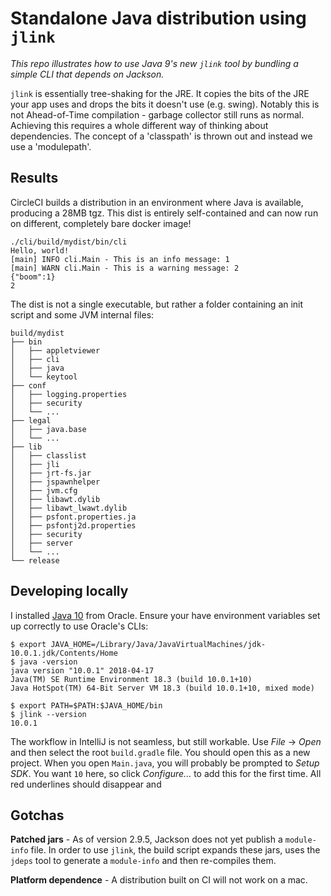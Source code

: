 # Standalone Java distribution using `jlink`

_This repo illustrates how to use Java 9's new `jlink` tool by bundling a simple CLI that depends on Jackson._

`jlink` is essentially tree-shaking for the JRE.  It copies the bits of the JRE your app uses and drops the bits it doesn't use (e.g. swing).  Notably this is not Ahead-of-Time compilation - garbage collector still runs as normal.  Achieving this requires a whole different way of thinking about dependencies.  The concept of a 'classpath' is thrown out and instead we use a 'modulepath'.

## Results

CircleCI builds a distribution in an environment where Java is available, producing a 28MB tgz.  This dist is entirely self-contained and can now run on different, completely bare docker image!

```
./cli/build/mydist/bin/cli
Hello, world!
[main] INFO cli.Main - This is an info message: 1
[main] WARN cli.Main - This is a warning message: 2
{"boom":1}
2
```

The dist is not a single executable, but rather a folder containing an init script and some JVM internal files:

```
build/mydist
├── bin
│   ├── appletviewer
│   ├── cli
│   ├── java
│   └── keytool
├── conf
│   ├── logging.properties
│   ├── security
│   └── ...
├── legal
│   ├── java.base
│   └── ...
├── lib
│   ├── classlist
│   ├── jli
│   ├── jrt-fs.jar
│   ├── jspawnhelper
│   ├── jvm.cfg
│   ├── libawt.dylib
│   ├── libawt_lwawt.dylib
│   ├── psfont.properties.ja
│   ├── psfontj2d.properties
│   ├── security
│   ├── server
│   └── ...
└── release
```

## Developing locally

I installed [Java 10](http://www.oracle.com/technetwork/java/javase/downloads/jdk10-downloads-4416644.html) from Oracle. Ensure your have environment variables set up correctly to use Oracle's CLIs:

```
$ export JAVA_HOME=/Library/Java/JavaVirtualMachines/jdk-10.0.1.jdk/Contents/Home
$ java -version
java version "10.0.1" 2018-04-17
Java(TM) SE Runtime Environment 18.3 (build 10.0.1+10)
Java HotSpot(TM) 64-Bit Server VM 18.3 (build 10.0.1+10, mixed mode)

$ export PATH=$PATH:$JAVA_HOME/bin
$ jlink --version
10.0.1
```

The workflow in IntelliJ is not seamless, but still workable.  Use _File_ -> _Open_ and then select the root `build.gradle` file. You should open this as a new project.  When you open `Main.java`, you will probably be prompted to _Setup SDK_. You want `10` here, so click _Configure..._ to add this for the first time.  All red underlines should disappear and

## Gotchas


**Patched jars** - As of version 2.9.5, Jackson does not yet publish a `module-info` file.  In order to use `jlink`, the build script expands these jars, uses the `jdeps` tool to generate a `module-info` and then re-compiles them.

**Platform dependence** - A distribution built on CI will not work on a mac.

